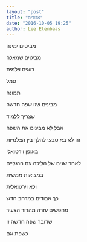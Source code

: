 ```yaml
---
layout: "post"
title: "אבודים"
date: "2016-10-05 19:25"
author: Lee Elenbaas
---
```

מביטים ימינה

מביטים שמאלה

רואים צלמית

סמל

תמונה

מבינים שזו שפה חדשה

שצריך ללמוד

אבל לא מבינים את השפה

זה לא בא טבעי להלך בין הצלמיות

באופן וירטואלי

לאחר שנים של הליכה עם הרגליים

במציאות ממשית

ולא וירטואלית

כך אבודים במרחב חדש

מחפשים עזרה מהדור הצעיר

שדובר שפה חדשה זו

כשפת אם
